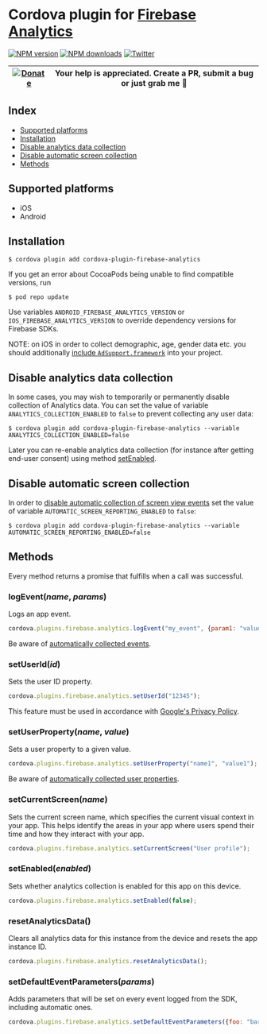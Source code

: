 # Cordova plugin for [Firebase Analytics](https://firebase.google.com/docs/analytics/)

[![NPM version][npm-version]][npm-url] [![NPM downloads][npm-downloads]][npm-url] [![Twitter][twitter-follow]][twitter-url]

| [![Donate](https://www.paypalobjects.com/en_US/i/btn/btn_donateCC_LG.gif)][donate-url] | Your help is appreciated. Create a PR, submit a bug or just grab me :beer: |
|-|-|

## Index

<!-- MarkdownTOC levels="2" autolink="true" -->

- [Supported platforms](#supported-platforms)
- [Installation](#installation)
- [Disable analytics data collection](#disable-analytics-data-collection)
- [Disable automatic screen collection](#disable-automatic-screen-collection)
- [Methods](#methods)

<!-- /MarkdownTOC -->

## Supported platforms

- iOS
- Android

## Installation

    $ cordova plugin add cordova-plugin-firebase-analytics

If you get an error about CocoaPods being unable to find compatible versions, run
    
    $ pod repo update

Use variables `ANDROID_FIREBASE_ANALYTICS_VERSION` or `IOS_FIREBASE_ANALYTICS_VERSION` to override dependency versions for Firebase SDKs.

NOTE: on iOS in order to collect demographic, age, gender data etc. you should additionally [include `AdSupport.framework`](https://firebase.google.com/support/guides/analytics-adsupport) into your project.

## Disable analytics data collection
In some cases, you may wish to temporarily or permanently disable collection of Analytics data. You can set the value of variable `ANALYTICS_COLLECTION_ENABLED` to `false` to prevent collecting any user data:

    $ cordova plugin add cordova-plugin-firebase-analytics --variable ANALYTICS_COLLECTION_ENABLED=false

Later you can re-enable analytics data collection (for instance after getting end-user consent) using method [setEnabled](#setenabledenabled).

## Disable automatic screen collection
In order to [disable automatic collection of screen view events](https://firebase.googleblog.com/2020/08/google-analytics-manual-screen-view.html) set the value of variable `AUTOMATIC_SCREEN_REPORTING_ENABLED` to `false`:

    $ cordova plugin add cordova-plugin-firebase-analytics --variable AUTOMATIC_SCREEN_REPORTING_ENABLED=false

## Methods
Every method returns a promise that fulfills when a call was successful.

### logEvent(_name_, _params_)
Logs an app event.
```js
cordova.plugins.firebase.analytics.logEvent("my_event", {param1: "value1"});
```

Be aware of [automatically collected events](https://support.google.com/firebase/answer/6317485).

### setUserId(_id_)
Sets the user ID property.
```js
cordova.plugins.firebase.analytics.setUserId("12345");
```
This feature must be used in accordance with [Google's Privacy Policy](https://www.google.com/policies/privacy).

### setUserProperty(_name_, _value_)
Sets a user property to a given value.
```js
cordova.plugins.firebase.analytics.setUserProperty("name1", "value1");
```

Be aware of [automatically collected user properties](https://support.google.com/firebase/answer/6317486?hl=en&ref_topic=6317484).

### setCurrentScreen(_name_)
Sets the current screen name, which specifies the current visual context in your app. This helps identify the areas in your app where users spend their time and how they interact with your app.
```js
cordova.plugins.firebase.analytics.setCurrentScreen("User profile");
```

### setEnabled(_enabled_)
Sets whether analytics collection is enabled for this app on this device.
```js
cordova.plugins.firebase.analytics.setEnabled(false);
```

### resetAnalyticsData()
Clears all analytics data for this instance from the device and resets the app instance ID.
```js
cordova.plugins.firebase.analytics.resetAnalyticsData();
```

### setDefaultEventParameters(_params_)
Adds parameters that will be set on every event logged from the SDK, including automatic ones.
```js
cordova.plugins.firebase.analytics.setDefaultEventParameters({foo: "bar"});
```

[npm-url]: https://www.npmjs.com/package/cordova-plugin-firebase-analytics
[npm-version]: https://img.shields.io/npm/v/cordova-plugin-firebase-analytics.svg
[npm-downloads]: https://img.shields.io/npm/dm/cordova-plugin-firebase-analytics.svg
[twitter-url]: https://twitter.com/chemerisuk
[twitter-follow]: https://img.shields.io/twitter/follow/chemerisuk.svg?style=social&label=Follow%20me
[donate-url]: https://www.paypal.com/cgi-bin/webscr?cmd=_s-xclick&hosted_button_id=4SVTMPKTAD9QC&source=url
